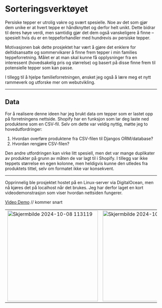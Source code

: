 # Sorteringsverktøyet

Persiske tepper er utrolig vakre og svært spesielle. Noe av det som gjør dem unike er at hvert teppe er håndknyttet og derfor helt unikt. Dette bidrar til deres høye verdi, men samtidig gjør det dem også vanskeligere å finne – spesielt hvis du er en teppeforhandler med hundrevis av persiske tepper.

Motivasjonen bak dette prosjektet har vært å gjøre det enklere for deltidsansatte og sommervikarer å finne frem tepper i min families teppeforretning. Målet er at man skal kunne få opplysninger fra en interessent (hovedsakelig pris og størrelse) og basert på disse finne frem til potensielle tepper som kan passe.

I tillegg til å hjelpe familieforretningen, ønsket jeg også å lære meg et nytt rammeverk og utforske mer om webutvikling.

---

## Data

For å realisere denne ideen har jeg brukt data om tepper som er lastet opp på forretningens nettside. Shopify har en funksjon som lar deg laste ned produktene som en CSV-fil. Selv om dette var veldig nyttig, møtte jeg to hovedutfordringer:

1. Hvordan overføre produktene fra CSV-filen til Djangos ORM/database?
2. Hvordan rengjøre CSV-filen?

Den andre utfordringen kan virke litt spesiell, men det var mange duplikater av produkter på grunn av måten de var lagt til i Shopify. I tillegg var ikke teppets størrelse en egen kolonne, men heldigvis kunne den utledes fra produktets tittel, selv om formatet ikke var konsekvent.

---

Opprinnelig ble prosjektet hostet på en Linux-server via DigitalOcean, men nå kjøres det på localhost når det brukes. Jeg har derfor laget en kort videodemonstrasjon som viser hvordan nettsiden fungerer.

[Video Demo](youtube.com) // kommer snart


<table>
    <tr>
      <td><img src="https://github.com/user-attachments/assets/427fb478-2687-485a-98bf-c8fadf8b20e2" alt="Skjermbilde 2024-10-08 113119" width="300"/></td>
        <td><img src="https://github.com/user-attachments/assets/30aaa82e-e2fa-4c32-89fc-381e88dfd858" alt="Skjermbilde 2024-10-08 113303" width="300"/></td>
    </tr>
</table>
